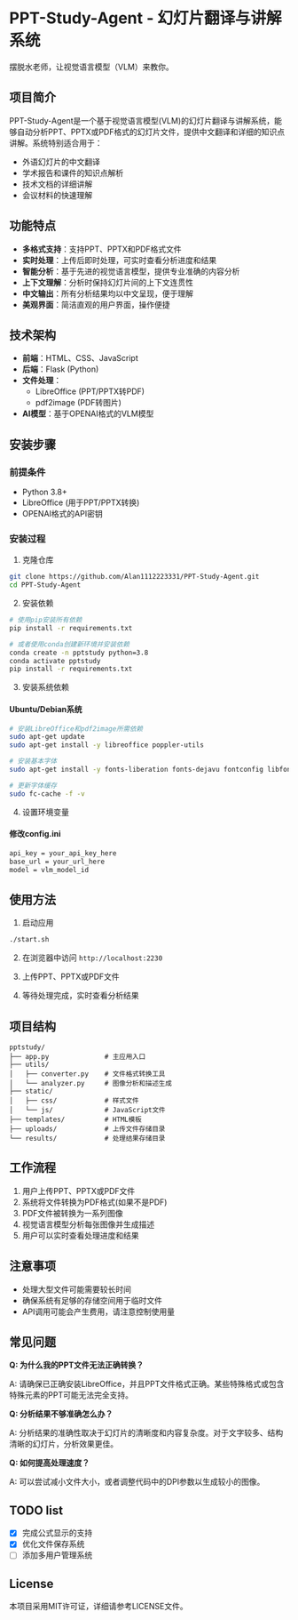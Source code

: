 # PPT-Study-Agent - 幻灯片翻译与讲解系统

摆脱水老师，让视觉语言模型（VLM）来教你。

## 项目简介

PPT-Study-Agent是一个基于视觉语言模型(VLM)的幻灯片翻译与讲解系统，能够自动分析PPT、PPTX或PDF格式的幻灯片文件，提供中文翻译和详细的知识点讲解。系统特别适合用于：

- 外语幻灯片的中文翻译
- 学术报告和课件的知识点解析
- 技术文档的详细讲解
- 会议材料的快速理解

## 功能特点

- **多格式支持**：支持PPT、PPTX和PDF格式文件
- **实时处理**：上传后即时处理，可实时查看分析进度和结果
- **智能分析**：基于先进的视觉语言模型，提供专业准确的内容分析
- **上下文理解**：分析时保持幻灯片间的上下文连贯性
- **中文输出**：所有分析结果均以中文呈现，便于理解
- **美观界面**：简洁直观的用户界面，操作便捷

## 技术架构

- **前端**：HTML、CSS、JavaScript
- **后端**：Flask (Python)
- **文件处理**：
  - LibreOffice (PPT/PPTX转PDF)
  - pdf2image (PDF转图片)
- **AI模型**：基于OPENAI格式的VLM模型

## 安装步骤

### 前提条件

- Python 3.8+
- LibreOffice (用于PPT/PPTX转换)
- OPENAI格式的API密钥

### 安装过程

1. 克隆仓库

```bash
git clone https://github.com/Alan1112223331/PPT-Study-Agent.git
cd PPT-Study-Agent
```

2. 安装依赖

```bash
# 使用pip安装所有依赖
pip install -r requirements.txt

# 或者使用conda创建新环境并安装依赖
conda create -n pptstudy python=3.8
conda activate pptstudy
pip install -r requirements.txt
```

3. 安装系统依赖

#### Ubuntu/Debian系统

```bash
# 安装LibreOffice和pdf2image所需依赖
sudo apt-get update
sudo apt-get install -y libreoffice poppler-utils

# 安装基本字体
sudo apt-get install -y fonts-liberation fonts-dejavu fontconfig libfontconfig1

# 更新字体缓存
sudo fc-cache -f -v
```

4. 设置环境变量

#### 修改config.ini

```bash
api_key = your_api_key_here
base_url = your_url_here
model = vlm_model_id
```

## 使用方法

1. 启动应用

```bash
./start.sh
```

2. 在浏览器中访问 `http://localhost:2230`

3. 上传PPT、PPTX或PDF文件

4. 等待处理完成，实时查看分析结果

## 项目结构

```
pptstudy/
├── app.py              # 主应用入口
├── utils/
│   ├── converter.py    # 文件格式转换工具
│   └── analyzer.py     # 图像分析和描述生成
├── static/
│   ├── css/            # 样式文件
│   └── js/             # JavaScript文件
├── templates/          # HTML模板
├── uploads/            # 上传文件存储目录
└── results/            # 处理结果存储目录
```

## 工作流程

1. 用户上传PPT、PPTX或PDF文件
2. 系统将文件转换为PDF格式(如果不是PDF)
3. PDF文件被转换为一系列图像
4. 视觉语言模型分析每张图像并生成描述
5. 用户可以实时查看处理进度和结果

## 注意事项

- 处理大型文件可能需要较长时间
- 确保系统有足够的存储空间用于临时文件
- API调用可能会产生费用，请注意控制使用量

## 常见问题

**Q: 为什么我的PPT文件无法正确转换？**

A: 请确保已正确安装LibreOffice，并且PPT文件格式正确。某些特殊格式或包含特殊元素的PPT可能无法完全支持。

**Q: 分析结果不够准确怎么办？**

A: 分析结果的准确性取决于幻灯片的清晰度和内容复杂度。对于文字较多、结构清晰的幻灯片，分析效果更佳。

**Q: 如何提高处理速度？**

A: 可以尝试减小文件大小，或者调整代码中的DPI参数以生成较小的图像。

## TODO list

- [x] 完成公式显示的支持
- [x] 优化文件保存系统
- [ ] 添加多用户管理系统

## License

本项目采用MIT许可证，详细请参考LICENSE文件。